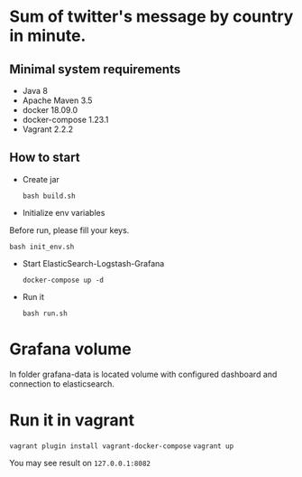 # Sum of twitter's message by country in minute.


## Minimal system requirements
* Java 8
* Apache Maven 3.5
* docker 18.09.0
* docker-compose 1.23.1
* Vagrant 2.2.2

## How to start

* Create jar

  ```bash build.sh```

* Initialize env variables

Before run, please fill your keys.

  ```bash init_env.sh```


* Start ElasticSearch-Logstash-Grafana

  ```docker-compose up -d```
  
* Run it

  ```bash run.sh```
  

# Grafana volume

In folder grafana-data is located volume with configured dashboard and connection to elasticsearch.
   

# Run it in vagrant

```vagrant plugin install vagrant-docker-compose```
```vagrant up```

You may see result on `127.0.0.1:8082`